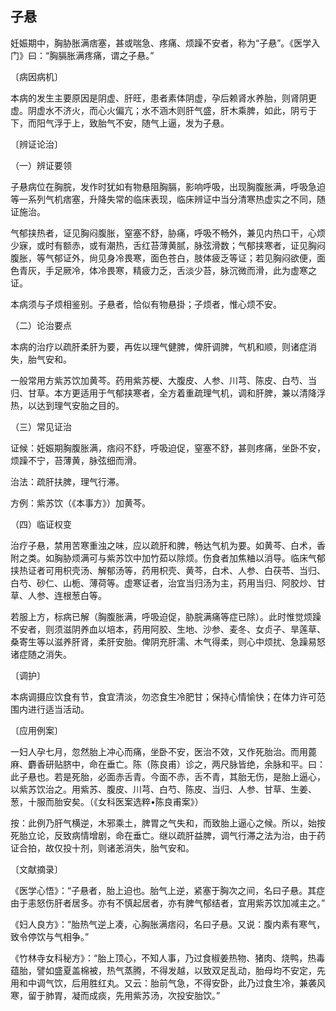 ## 子悬

妊娠期中，胸胁胀满痞塞，甚或喘急、疼痛、烦躁不安者，称为“子悬”。《医学入门》曰：“胸膈胀满疼痛，谓之子悬。”

〔病因病机〕

本病的发生主要原因是阴虚、肝旺，患者素体阴虚，孕后赖肾水养胎，则肾阴更虚。阴虚水不济火，而心火偏亢；水不涵木则肝气盛，肝木乘脾，如此，阴亏于下，而阳气浮于上，致胎气不安，随气上逼，发为子悬。

〔辨证论治〕

（一）辨证要领

子悬病位在胸脘，发作时犹如有物悬阻胸膈，影响呼吸，出现胸腹胀满，呼吸急迫等一系列气机痞塞，升降失常的临床表现，临床辨证中当分清寒热虚实之不同，随证施治。

气郁挟热者，证见胸闷腹胀，窒塞不舒，胁痛，呼吸不畅外，兼见内热口干，心烦少寐，或时有额赤，或有潮热，舌红苔薄黄腻，脉弦滑数；气郁挟寒者，证见胸闷腹胀，等气郁证外，尙见身冷畏寒，面色苍白，肢体疲乏等证；若见胸闷欲便，面色青灰，手足厥冷，体冷畏寒，精疲力乏，舌淡少苔，脉沉微而滑，此为虚寒之证。

本病须与子烦相鉴别。子悬者，恰似有物悬掛；子烦者，惟心烦不安。

（二）论治要点

本病的治疗以疏肝柔肝为要，再佐以理气健脾，俾肝调脾，气机和顺，则诸症消失，胎气安和。

一般常用方紫苏饮加黄芩。药用紫苏梗、大腹皮、人参、川芎、陈皮、白芍、当归、甘草。本方更适用于气郁挟寒者，全方着重疏理气机，调和肝脾，兼以清降浮热，以达到理气安胎之目的。

（三）常见证治

证候：妊娠期胸腹胀满，痞闷不舒，呼吸迫促，窒塞不舒，甚则疼痛，坐卧不安，烦躁不宁，苔薄黄，脉弦细而滑。

治法：疏肝扶脾，理气行滞。

方例：紫苏饮（《本事方》）加黄芩。

（四）临证权变

治疗子悬，禁用苦寒重浊之味，应以疏肝和脾，畅达气机为要。如黄芩、白术，香附之类。如胸胁烦满可与紫苏饮中加竹茹以除烦。伤食者加焦粬以消导。临床气郁挟热证者可用枳壳汤、解郁汤等，药用枳壳、黄芩，白术、人参、白茯苓、当归、白芍、砂仁、山栀、薄荷等。虚寒证者，治宜当归汤为主，药用当归、阿胶炒、甘草、人参、连根葱白等。

若服上方，标病已解（胸腹胀满，呼吸迫促，胁脘满痛等症已除）。此时惟觉烦躁不安者，则须滋阴养血以培本，药用阿胶、生地、沙参、麦冬、女贞子、旱莲草、桑寄生等以滋养肝肾，柔肝安胎。俾阴充肝濡、木气得柔，则心中烦扰、急躁易怒诸症随之消失。

〔调护〕

本病调摄应饮食有节，食宜清淡，勿恣食生冷肥甘；保持心情愉快；在体力许可范围内进行适当活动。

〔应用例案〕

一妇人孕七月，忽然胎上冲心而痛，坐卧不安，医治不效，又作死胎治。而用蓖麻、麝香研贴脐中，命在垂亡。陈（陈良甫）诊之，两尺脉皆绝，余脉和平。曰：此子悬也。若是死胎，必面赤舌青。今面不赤，舌不青，其胎无伤，是胎上逼心，以紫苏饮治之。用紫苏、腹皮、川芎、白芍、陈皮、当归、人参、甘草、生姜、葱，十服而胎安矣。（《女科医案选粹•陈良甫案》）

按：此例乃肝气横逆，木邪乘土，脾胃之气失和，而致胎上逼心之候。所以，始按死胎立论，反致病情增剧，命在垂亡。继以疏肝益脾，调气行滞之法为治，由于药证合拍，故仅投十剂，则诸恙消失，胎气安和。

〔文献摘录〕

《医学心悟》：“子悬者，胎上迫也。胎气上逆，紧塞于胸次之间，名曰子悬。其症由于恚怒伤肝者居多。亦有不慎起居者，亦有脾气郁结者，宜用紫苏饮加减主之。”

《妇人良方》：“胎热气逆上凑，心胸胀满痞闷，名曰子悬。又说：腹内素有寒气，致令停饮与气相争。”

《竹林寺女科秘方》：“胎上顶心，不知人事，乃过食椒姜热物、猪肉、烧鸭，热毒蕴胎，譬如盛夏盖棉被，热气蒸腾，不得发越，以致双足乱动，胎母均不安定，先用和中调气饮，后用胜红丸。又云：胎前气急，不得安卧，此乃过食生冷，兼袭风寒，留于肺胃，凝而成痰，先用紫苏汤，次投安胎饮。”
